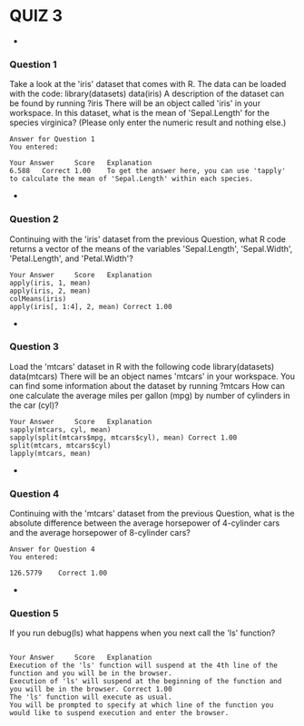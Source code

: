 # QUIZ 3

-

### Question 1
Take a look at the 'iris' dataset that comes with R. The data can be loaded with the code:
library(datasets)
data(iris)
A description of the dataset can be found by running
?iris
There will be an object called 'iris' in your workspace. In this dataset, what is the mean of 'Sepal.Length' for the species virginica? (Please only enter the numeric result and nothing else.)
```
Answer for Question 1
You entered:

Your Answer		Score	Explanation
6.588	Correct	1.00	To get the answer here, you can use 'tapply' to calculate the mean of 'Sepal.Length' within each species.
```
-

### Question 2

Continuing with the 'iris' dataset from the previous Question, what R code returns a vector of the means of the variables 'Sepal.Length', 'Sepal.Width', 'Petal.Length', and 'Petal.Width'?
```
Your Answer		Score	Explanation
apply(iris, 1, mean)			
apply(iris, 2, mean)			
colMeans(iris)			
apply(iris[, 1:4], 2, mean)	Correct	1.00	
```

-
	
### Question 3
Load the 'mtcars' dataset in R with the following code
library(datasets)
data(mtcars)
There will be an object names 'mtcars' in your workspace. You can find some information about the dataset by running
?mtcars
How can one calculate the average miles per gallon (mpg) by number of cylinders in the car (cyl)?
```
Your Answer		Score	Explanation
sapply(mtcars, cyl, mean)			
sapply(split(mtcars$mpg, mtcars$cyl), mean)	Correct	1.00	
split(mtcars, mtcars$cyl)			
lapply(mtcars, mean)	
```		

-
	
### Question 4
Continuing with the 'mtcars' dataset from the previous Question, what is the absolute difference between the average horsepower of 4-cylinder cars and the average horsepower of 8-cylinder cars?

```
Answer for Question 4
You entered:

126.5779	Correct	1.00	
```

-

### Question 5

If you run debug(ls) what happens when you next call the 'ls' function?
```

Your Answer		Score	Explanation
Execution of the 'ls' function will suspend at the 4th line of the function and you will be in the browser.			
Execution of 'ls' will suspend at the beginning of the function and you will be in the browser.	Correct	1.00	
The 'ls' function will execute as usual.			
You will be prompted to specify at which line of the function you would like to suspend execution and enter the browser.			
```

